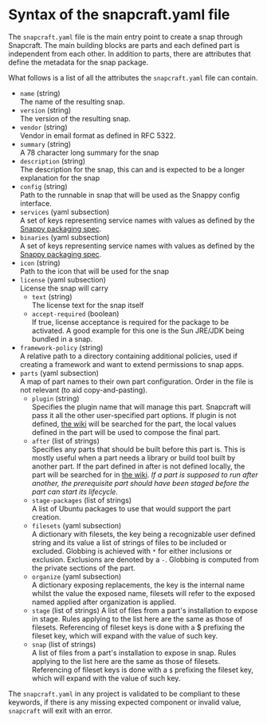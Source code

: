 # Syntax of the snapcraft.yaml file

The `snapcraft.yaml` file is the main entry point to create a snap through
Snapcraft. The main building blocks are parts and each defined part is
independent from each other. In addition to parts, there are attributes
that define the metadata for the snap package.

What follows is a list of all the attributes the `snapcraft.yaml` file can
contain.

 * `name` (string)  
   The name of the resulting snap.
 * `version` (string)  
   The version of the resulting snap.
 * `vendor` (string)  
   Vendor in email format as defined in RFC 5322.
 * `summary` (string)  
   A 78 character long summary for the snap
 * `description` (string)  
   The description for the snap, this can and is expected to be a longer
   explanation for the snap
 * `config` (string)  
   Path to the runnable in snap that will be used as the Snappy config
   interface.
 * `services` (yaml subsection)  
   A set of keys representing service names with values as defined by the
   [Snappy packaging spec](https://developer.ubuntu.com/snappy/guides/packaging-format-apps/).
 * `binaries` (yaml subsection)  
   A set of keys representing service names with values as defined by the
   [Snappy packaging spec](https://developer.ubuntu.com/snappy/guides/packaging-format-apps/).
 * `icon` (string)  
   Path to the icon that will be used for the snap
 * `license` (yaml subsection)  
   License the snap will carry
   * `text` (string)  
     The license text for the snap itself
   * `accept-required` (boolean)  
     If true, license acceptance is required for the package to be activated.
     A good example for this one is the Sun JRE/JDK being bundled in a snap.
 * `framework-policy` (string)  
   A relative path to a directory containing additional policies, used if
   creating a framework and want to extend permissions to snap apps.
 * `parts` (yaml subsection)  
   A map of part names to their own part configuration. Order in the file is
   not relevant (to aid copy-and-pasting).
   * `plugin` (string)  
     Specifies the plugin name that will manage this part. Snapcraft will pass
     it all the other user-specified part options. If plugin is not defined,
     [the wiki](https://wiki.ubuntu.com/Snappy/Parts) will be searched for the
     part, the local values defined in the part will be used to compose the
     final part.
   * `after` (list of strings)  
     Specifies any parts that should be built before this part is. This is
     mostly useful when a part needs a library or build tool built by another
     part. If the part defined in after is not defined locally, the part will
     be searched for in [the wiki](https://wiki.ubuntu.com/Snappy/Parts).
     *If a part is supposed to run after another, the prerequisite part should
     have been staged before the part can start its lifecycle.*
   * `stage-packages` (list of strings)  
     A list of Ubuntu packages to use that would support the part creation.
   * `filesets` (yaml subsection)  
     A dictionary with filesets, the key being a recognizable user defined
     string and its value a list of strings of files to be included or
     excluded. Globbing is achieved with `*` for either inclusions or
     exclusion. Exclusions are denoted by a `-`. Globbing is computed from
     the private sections of the part.
   * `organize` (yaml subsection)  
     A dictionary exposing replacements, the key is the internal name whilst
     the value the exposed name, filesets will refer to the exposed named
     applied after organization is applied.
   * `stage` (list of strings)
     A list of files from a part's installation to expose in stage. Rules
     applying to the list here are the same as those of filesets. Referencing
     of fileset keys is done with a $ prefixing the fileset key, which will
     expand with the value of such key.
   * `snap` (list of strings)  
     A list of files from a part's installation to expose in snap. Rules
     applying to the list here are the same as those of filesets. Referencing
     of fileset keys is done with a `$` prefixing the fileset key, which will
     expand with the value of such key.

The `snapcraft.yaml` in any project is validated to be compliant to these
keywords, if there is any missing expected component or invalid value,
`snapcraft` will exit with an error.
